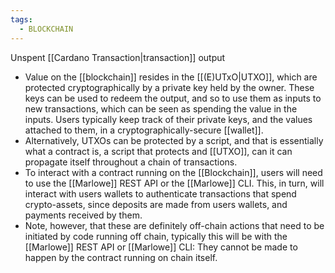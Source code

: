 ```yaml
---
tags:
  - BLOCKCHAIN
---
```

Unspent [[Cardano Transaction|transaction]] output

* Value on the [[blockchain]] resides in the [[(E)UTxO|UTXO]], which are protected cryptographically by a private key held by the owner. These keys can be used to redeem the output, and so to use them as inputs to new transactions, which can be seen as spending the value in the inputs. Users  typically keep track of their private keys, and the values attached to them, in a cryptographically-secure [[wallet]].
* Alternatively, UTXOs can be protected by a script, and that is essentially what a contract is, a script that protects and [[UTXO]], can it can propagate itself throughout a chain of transactions.
* To interact with a contract running on the [[Blockchain]], users will need to use the [[Marlowe]] REST API or the [[Marlowe]] CLI. This, in turn, will interact with users wallets to authenticate transactions that spend crypto-assets, since deposits are made from users wallets, and payments received by them.
* Note, however, that these are definitely off-chain actions that need to be initiated by code running off chain, typically this will be with the [[Marlowe]] REST API or [[Marlowe]] CLI: They cannot be made to happen by the contract running on chain itself.